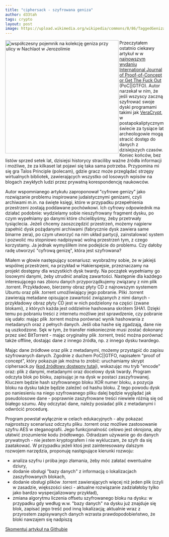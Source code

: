 ```yaml
---
title: "ciphersack - szyfrowana geniza"
author: d33tah
tags: crypto
layout: post
image: https://upload.wikimedia.org/wikipedia/commons/8/86/TaggedGeniza.jpg
---
```


<img src="https://upload.wikimedia.org/wikipedia/commons/8/86/TaggedGeniza.jpg" width="360px" align="left" alt="współczesny pojemnik na kolekcję geniza przy ulicy w Nachlaot w Jerozolimie" title="źródło: Wikipedia, licencja: CC BY-SA 2.0, nazwa pliku: TaggedGeniza.jpg">

Przeczytałem ostatnio ciekawy artykuł w w [najnowszym wydaniu International Journal of Proof-of-Concept or Get The Fuck Out](https://archive.org/details/pocorgtfo20/page/n3/mode/2up) (PoC\|\|GTFO). Autor narzekał w nim, że jeśli wszyscy zaczną szyfrować swoje dyski programami takimi jak [VeraCrypt](https://www.veracrypt.fr/en/Downloads.html), w postapokaliptycznym świecie za tysiące lat archeologowie mogą stracić dostęp do danych z dzisiejszych czasów. Koniec końców, bez listów sprzed setek lat, dzisiejsi historycy straciliby ważne źródła informacji i możliwe, że za kilkaset lat pojawi się taka sama potrzeba. Przypomina mi się gra Talos Principle (polecam), gdzie gracz może przeglądać strzępy wirtualnych bibliotek, zawierających wszystko od losowych wpisów na blogach zwykłych ludzi przez prywatną korespondencję naukowców.

Autor wspomnianego artykułu zaproponował "cyfrowe genizy" jako rozwiązanie problemu inspirowane judaistycznymi genizami, czyli archiwami m.in. na święte księgi, które w przypadku przepełnienia przestrzeni zostają poddawane pochówkowi. Ich cyfrowy odpowiednik ma działać podobnie: wydzielamy sobie nieszyfrowany fragment dysku, po czym wypełniamy go danymi które chcielibyśmy, żeby przetrwały tysiąclecia. Jeżeli chcemy zaoszczędzić przestrzeń, możemy najpierw zapełnić dysk pożądanymi archiwami (fabrycznie dysk zawiera same binarne zera), po czym utworzyć na nim układ partycji, zainstalować system i pozwolić mu stopniowo nadpisywać wolną przestrzeń tym, z czego korzystamy. Ja jednak wymyśliłem inne podejście do problemu. Czy dałoby radę utworzyć "cyfrową genizę", która jest szyfrowana?

Miałem w głowie następujący scenariusz: wyobraźmy sobie, że w jakiejś wspólnej przestrzeni, na przykład w Hakierspejsie, przeznaczamy na projekt dostępny dla wszystkich dysk twardy. Na początek wypełniamy go losowymi danymi, żeby utrudnić analizę zawartości. Następnie dla każdego interesującego nas zbioru danych przyporządkujemy związany z nim plik .torrent. Przykładowo, bierzemy obraz płyty CD z najnowszym systemem Ubuntu oraz plik .torrent umożliwiający jego pobranie. Pliki .torrent zawierają metadane opisujące zawartość związanych z nimi danych - przykładowy obraz płyty CD jest w nich podzielony na części (zwane blokami), z których każda jest oddzielnie hashowana skrótem SHA1. Dzięki temu po pobraniu treści z internetu możliwe jest sprawdzenie, czy pobranie się udało: mając plik .torrent można porównać wynik hashowania z metadanych oraz z pełnych danych. Jeśli oba hashe się zgadzają, dane nie są uszkodzone. Sęk w tym, że transfer niekoniecznie musi zostać dokonany przez sieć BitTorrent - mając oryginalny plik .torrent, treść można porównać także offline, dostając dane z innego źródła, np. z innego dysku twardego.

Mając dane źródłowe oraz plik z metadanymi, możemy przystąpić do zapisu szyfrowanych danych. Zgodnie z duchem PoC\|\|GTFO, napisałem "proof of concept", który pokazuje jak można to zrobić: uruchamiamy skrypt ciphersack.py ([kod źródłowy dostępny tutaj](https://github.com/hakierspejs/ciphersack)), wskazując mu tryb "encode" oraz: plik z danymi, metadanymi oraz docelowy dysk twardy. Program odczyta blok po bloku, zapisując je na dysk w postaci zaszyfrowanej. Kluczem będzie hash szyfrowanego bloku XOR numer bloku, a pozycja bloku na dysku także będzie zależeć od hashu bloku. Z tego powodu dysk po naniesieniu na niego szyfrowanego pliku dalej będzie wyglądać jak pseudolosowe dane - poprawnie zaszyfrowane treści niewiele różnią się od białego szumu. Aby odczytać dane, należy posiadać plik z metadanymi i odwrócić procedurę.

Program powstał wyłącznie w celach edukacyjnych - aby pokazać najprostszy scenariusz odczytu pliku .torrent oraz możliwe zastosowanie szyfru AES w steganografii. Jego funkcjonalność celowo jest okrojona, aby ułatwić zrozumienie kodu źródłowego. Odradzam używanie go do danych prywatnych - nie jestem kryptografem i nie wykluczam, że szyfr da się zaatakować. W przypadku jeżeli ktoś jest zainteresowany dalszym rozwojem narzędzia, proponuję następujące kierunki rozwoju:

* analiza szyfru i próba jego złamania, żeby móc załatać ewentualne dziury,
* dodanie obsługi "bazy danych" z informacją o lokalizacjach zaszyfrowanych blokach,
* dodanie obsługi plików .torrent zawierających więcej niż jeden plik (czyli w zasadzie, większości sieci - aktualne rozwiązanie zadziałałoby tylko jako bardzo wyspecjalizowany przykład),
* zmiana algorytmu liczenia offsetu szyfrowanego bloku na dysku: w przypadku gdy według w.w. "bazy danych" na dysku już znajduje się blok, zapisać jego treść pod inną lokalizacją; aktualnie wraz z przyrostem zapisywanych danych wzrasta prawdopodobieństwo, że bloki nawzajem się nadpiszą

[Skomentuj artykuł na Githubie](https://github.com/hakierspejs/homepage/pull/50)
